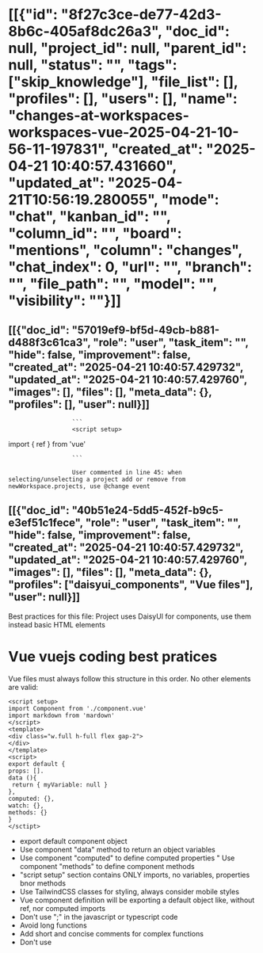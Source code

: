 # [[{"id": "8f27c3ce-de77-42d3-8b6c-405af8dc26a3", "doc_id": null, "project_id": null, "parent_id": null, "status": "", "tags": ["skip_knowledge"], "file_list": [], "profiles": [], "users": [], "name": "changes-at-workspaces-workspaces-vue-2025-04-21-10-56-11-197831", "created_at": "2025-04-21 10:40:57.431660", "updated_at": "2025-04-21T10:56:19.280055", "mode": "chat", "kanban_id": "", "column_id": "", "board": "mentions", "column": "changes", "chat_index": 0, "url": "", "branch": "", "file_path": "", "model": "", "visibility": ""}]]
## [[{"doc_id": "57019ef9-bf5d-49cb-b881-d488f3c61ca3", "role": "user", "task_item": "", "hide": false, "improvement": false, "created_at": "2025-04-21 10:40:57.429732", "updated_at": "2025-04-21 10:40:57.429760", "images": [], "files": [], "meta_data": {}, "profiles": [], "user": null}]]

                      ```
                      <script setup>
import { ref } from 'vue'
</script>

<template>
  <div class="grid grid-cols-1 md:grid-cols-3 gap-4 p-4">
    <div v-for="workspace in workspaces" :key="workspace.id" class="card bg-base-100 shadow-md">
      <div class="card-body">
        <h2 class="card-title">{{ workspace.name }}</h2>

        <div class="flex justify-end mt-4">
          <button class="btn btn-primary mr-2" @click="editWorkspace(workspace)">Edit</button>
          <button class="btn btn-error" @click="deleteWorkspace(workspace.id)">Delete</button>
        </div>
      </div>
    </div>

    <div class="card bg-base-100 shadow-md">
      <div class="card-body flex justify-center items-center">
        <button class="btn btn-success" @click="addWorkspace">Add Workspace</button>
      </div>
    </div>

    <modal close="true" @close="showModal = false" v-if="showModal">
      <div class="p-4">
        <div>
          <div class="form-control">
            <label class="label">
              <span class="label-text">Workspace Name</span>
            </label>
            <input v-model="newWorkspace.name" type="text" placeholder="Workspace Name" class="input input-bordered w-full max-w-xs" required />
          </div>
          <div class="form-control mt-4">
            <label class="label">
              <span class="label-text">Description</span>
            </label>
            <textarea v-model="newWorkspace.description" placeholder="Workspace Description" class="textarea textarea-bordered w-full max-w-xs" required></textarea>
          </div>
          <div class="form-control mt-4">
            <label class="label">
              <span class="label-text">Associated Projects</span>
            </label>
            <div v-for="(project, index) in availableProjects" :key="project.id" class="flex items-center">
              <input type="checkbox" :value="project.id" class="checkbox checkbox-primary"/>
              <span class="ml-2">{{ project.project_name }}</span>
              @codx-ok, please-wait...: when selecting/unselecting a project add or remove from newWorkspace.projects, use @change event 
            </div>
          </div>
          <div class="flex justify-end mt-4">
            <button class="btn btn-primary mr-2" @click="saveWorkspace">Save</button>
            <button type="button" class="btn btn-ghost" @click="showModal = false">Cancel</button>
          </div>
        </div>
      </div>
    </modal>
  </div>
</template>

<script>
export default {
  props: ['settings'],
  data() {
    return {
      showModal: false,
      newWorkspace: {
        name: '',
        description: '',
        projects: []
      },
    }
  },
  computed: {
    workspaces () {
      return this.settings.workspaces
    },
    availableProjects (){ 
      return this.$projects.allProjects
    }
  },
  methods: {
    addWorkspace() {
      this.newWorkspace = { name: '', description: '', projects: [] }
      this.showModal = true
    },
    editWorkspace(workspace) {
      this.newWorkspace = { ...workspace }
      this.showModal = true
    },
    deleteWorkspace(workspaceId) {
      // Logic to delete a workspace
    },
    saveWorkspace() {
      // Logic to save the new or edited workspace
      this.showModal = false
    }
  }
}
</script>
                      ```
                      
                      User commented in line 45: when selecting/unselecting a project add or remove from newWorkspace.projects, use @change event
                      
## [[{"doc_id": "40b51e24-5dd5-452f-b9c5-e3ef51c1fece", "role": "user", "task_item": "", "hide": false, "improvement": false, "created_at": "2025-04-21 10:40:57.429732", "updated_at": "2025-04-21 10:40:57.429760", "images": [], "files": [], "meta_data": {}, "profiles": ["daisyui_components", "Vue files"], "user": null}]]
Best practices for this file:
                  Project uses DaisyUI for components, use them instead basic HTML elements
# Vue vuejs coding best pratices
Vue files must always follow this structure in this order.
No other elements are valid:
```example vue file
<script setup>
import Component from './component.vue'
import markdown from 'mardown'
</script>
<template>
<div class="w.full h-full flex gap-2">
</div>
</template>
<script>
export default {
props: [].
data (){
 return { myVariable: null }
},
computed: {},
watch: {},
methods: {}
}
</sctipt>
```
* export default component object
* Use component "data" method to return an object variables
* Use component "computed" to define computed properties
" Use component "methods" to define component methods 
* "script setup" section contains ONLY imports, no variables, properties bnor methods
* Use TailwindCSS classes for styling, always consider mobile styles
* Vue component definition will be exporting a default object like, without ref, nor computed imports
* Don't use ";" in the javascript or typescript code
* Avoid long functions
* Add short and concise comments for complex functions
* Don't use <style> elements, use TailWindCSS classes
                  
## [[{"doc_id": "d202e2e0-b517-4918-a65f-6b888cf8d910", "role": "user", "task_item": "", "hide": false, "improvement": false, "created_at": "2025-04-21 10:40:57.429732", "updated_at": "2025-04-21 10:40:57.429760", "images": [], "files": [], "meta_data": {}, "profiles": [], "user": null}]]

              Rewrite full file content replacing codx instructions with the minimum changes as possible.
              Return only the file content without any further decoration or comments.
              Do not surround response with '```' marks, just content.
              
## [[{"doc_id": "e115c422-24bf-477e-ae03-808fd91f7918", "role": "assistant", "task_item": "", "hide": false, "improvement": false, "created_at": "2025-04-21 10:40:57.429732", "updated_at": "2025-04-21 10:40:57.429760", "images": [], "files": [], "meta_data": {"time_taken": 8.081727743148804, "first_chunk_time_taken": 1.8547184467315674, "model": "gpt-4o"}, "profiles": [], "user": null}]]
<script setup>
import { ref } from 'vue'
</script>

<template>
  <div class="grid grid-cols-1 md:grid-cols-3 gap-4 p-4">
    <div v-for="workspace in workspaces" :key="workspace.id" class="card bg-base-100 shadow-md">
      <div class="card-body">
        <h2 class="card-title">{{ workspace.name }}</h2>

        <div class="flex justify-end mt-4">
          <button class="btn btn-primary mr-2" @click="editWorkspace(workspace)">Edit</button>
          <button class="btn btn-error" @click="deleteWorkspace(workspace.id)">Delete</button>
        </div>
      </div>
    </div>

    <div class="card bg-base-100 shadow-md">
      <div class="card-body flex justify-center items-center">
        <button class="btn btn-success" @click="addWorkspace">Add Workspace</button>
      </div>
    </div>

    <modal close="true" @close="showModal = false" v-if="showModal">
      <div class="p-4">
        <div>
          <div class="form-control">
            <label class="label">
              <span class="label-text">Workspace Name</span>
            </label>
            <input v-model="newWorkspace.name" type="text" placeholder="Workspace Name" class="input input-bordered w-full max-w-xs" required />
          </div>
          <div class="form-control mt-4">
            <label class="label">
              <span class="label-text">Description</span>
            </label>
            <textarea v-model="newWorkspace.description" placeholder="Workspace Description" class="textarea textarea-bordered w-full max-w-xs" required></textarea>
          </div>
          <div class="form-control mt-4">
            <label class="label">
              <span class="label-text">Associated Projects</span>
            </label>
            <div v-for="(project, index) in availableProjects" :key="project.id" class="flex items-center">
              <input type="checkbox" :value="project.id" class="checkbox checkbox-primary" @change="toggleProjectSelection(project.id)" />
              <span class="ml-2">{{ project.project_name }}</span>
            </div>
          </div>
          <div class="flex justify-end mt-4">
            <button class="btn btn-primary mr-2" @click="saveWorkspace">Save</button>
            <button type="button" class="btn btn-ghost" @click="showModal = false">Cancel</button>
          </div>
        </div>
      </div>
    </modal>
  </div>
</template>

<script>
export default {
  props: ['settings'],
  data() {
    return {
      showModal: false,
      newWorkspace: {
        name: '',
        description: '',
        projects: []
      }
    }
  },
  computed: {
    workspaces() {
      return this.settings.workspaces
    },
    availableProjects() {
      return this.$projects.allProjects
    }
  },
  methods: {
    addWorkspace() {
      this.newWorkspace = { name: '', description: '', projects: [] }
      this.showModal = true
    },
    editWorkspace(workspace) {
      this.newWorkspace = { ...workspace }
      this.showModal = true
    },
    deleteWorkspace(workspaceId) {
      // Logic to delete a workspace
    },
    saveWorkspace() {
      // Logic to save the new or edited workspace
      this.showModal = false
    },
    toggleProjectSelection(projectId) {
      const index = this.newWorkspace.projects.indexOf(projectId)
      if (index > -1) {
        this.newWorkspace.projects.splice(index, 1)
      } else {
        this.newWorkspace.projects.push(projectId)
      }
    }
  }
}
</script>